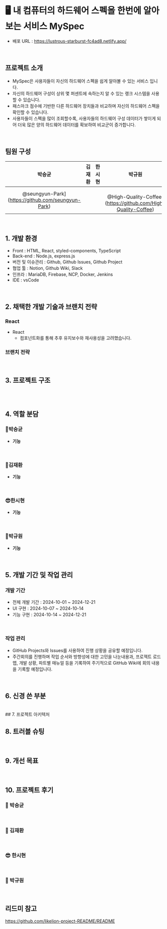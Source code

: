 # 🖥️ 내 컴퓨터의 하드웨어 스펙을 한번에 알아보는 서비스 MySpec



- 배포 URL : https://lustrous-starburst-fc4ad8.netlify.app/


<br>

## 프로젝트 소개

- MySpec은 사용자들이 자신의 하드웨어 스펙을 쉽게 알아볼 수 있는 서비스 입니다.
- 자신의 하드웨어 구성이 상위 몇 퍼센트에 속하는지 알 수 있는 랭크 시스템을 사용할 수 있습니다.
- 패스마크 점수에 기반한 다른 하드웨어 장치들과 비교하며 자신의 하드웨어 스펙을 확인할 수 있습니다.
- 사용자들이 스펙을 많이 조회할수록, 사용자들의 하드웨어 구성 데이터가 쌓이게 되어 더욱 많은 양의 하드웨어 데이터를 확보하여 비교군이 증가합니다.

<br>

## 팀원 구성

<div align="center">

| **박승균** | **김재환** | **한시현** | **박규원** |
| :------: |  :------: | :------: | :------: |
| @seungyun-Park](https://github.com/seungyun-Park) | |  | <br/> @High-Quality-Coffee](https://github.com/High-Quality-Coffee) |

</div>

<br>

## 1. 개발 환경

- Front : HTML, React, styled-components, TypeScript
- Back-end : Node.js, express.js
- 버전 및 이슈관리 : Github, Github Issues, Github Project
- 협업 툴 : Notion, Github Wiki, Slack
- 인프라 : MariaDB, Firebase, NCP, Docker, Jenkins
- IDE : vsCode

<br>

## 2. 채택한 개발 기술과 브랜치 전략

### React

- React
    - 컴포넌트화를 통해 추후 유지보수와 재사용성을 고려했습니다.

    

### 브랜치 전략



<br>

## 3. 프로젝트 구조

```

```

<br>

## 4. 역할 분담

### 🍊박승균

- **기능**
   

<br>
    
### 👻김재환

- **기능**

<br>

### 😎한시현

- **기능**
   

<br>

### 🐬박규원

- **기능**
    
    
<br>

## 5. 개발 기간 및 작업 관리

### 개발 기간

- 전체 개발 기간 : 2024-10-01 ~ 2024-12-21
- UI 구현 : 2024-10-07 ~ 2024-10-14
- 기능 구현 : 2024-10-14 ~ 2024-12-21

<br>

### 작업 관리

- GitHub Projects와 Issues를 사용하여 진행 상황을 공유할 예정입니다.
- 주간회의를 진행하며 작업 순서와 방향성에 대한 고민을 나눈내용과, 프로젝트 로드맵, 개발 상황, 파트별 매뉴얼 등을 기록하여 주기적으로 GitHub Wiki에 회의 내용을 기록할 예정입니다.

<br>

## 6. 신경 쓴 부분


<br>
## 7. 프로젝트 아키텍처

<br>

## 8. 트러블 슈팅



<br>

## 9. 개선 목표


    
<br>

## 10. 프로젝트 후기

### 🍊 박승균



<br>

### 👻 김재환



<br>

### 😎 한시현



<br>

### 🐬 박규원


<br>

## 리드미 참고
https://github.com/likelion-project-README/README
<!--

**Here are some ideas to get you started:**

🙋‍♀️ A short introduction - what is your organization all about?
🌈 Contribution guidelines - how can the community get involved?
👩‍💻 Useful resources - where can the community find your docs? Is there anything else the community should know?
🍿 Fun facts - what does your team eat for breakfast?
🧙 Remember, you can do mighty things with the power of [Markdown](https://docs.github.com/github/writing-on-github/getting-started-with-writing-and-formatting-on-github/basic-writing-and-formatting-syntax)
-->
